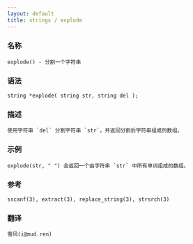 ```yaml
---
layout: default
title: strings / explode
---
```


### 名称

    explode() - 分割一个字符串

### 语法

    string *explode( string str, string del );

### 描述

    使用字符串 `del` 分割字符串 `str`，并返回分割后字符串组成的数组。

### 示例

    explode(str, " ") 会返回一个由字符串 `str` 中所有单词组成的数组。

### 参考

    sscanf(3), extract(3), replace_string(3), strsrch(3)

### 翻译 ###

    雪风(i@mud.ren)
